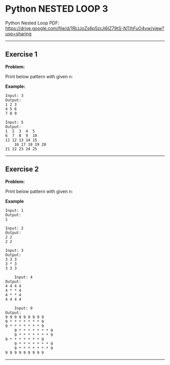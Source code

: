 # Python NESTED LOOP 3

Python Nested Loop PDF:
https://drive.google.com/file/d/1RLtJoZs6p5zrJi6IZ79tS-NTlhFuO4vw/view?usp=sharing


---

## Exercise 1

**Problem:**

Print below pattern with given n:

**Example:**

 	Input: 3
  	Output: 
	1 2 3
 	4 5 6
  	7 8 9
      
 	Input: 5
  	Output: 
	1  2  3  4  5 
 	6  7  8  9  10
  	11 12 13 14 15
    	16 17 18 19 20 
	21 22 23 24 25


---

## Exercise 2

**Problem:**

Print below pattern with given n:

**Example**

	Input: 1
 	Output:
	1

 	Input: 2
 	Output:
	2 2
 	2 2

   	Input: 3
 	Output:
	3 3 3
 	3 * 3
  	3 3 3

      	Input: 4
 	Output:
	4 4 4 4
 	4 * * 4
  	4 * * 4
   	4 4 4 4

        Input: 9
 	Output:
	9 9 9 9 9 9 9 9 9 
 	9 * * * * * * * 9 
   	9 * * * * * * * 9 
     	9 * * * * * * * 9 
       	9 * * * * * * * 9 
	9 * * * * * * * 9 
    	9 * * * * * * * 9 
      	9 * * * * * * * 9 
	9 9 9 9 9 9 9 9 9 

---
